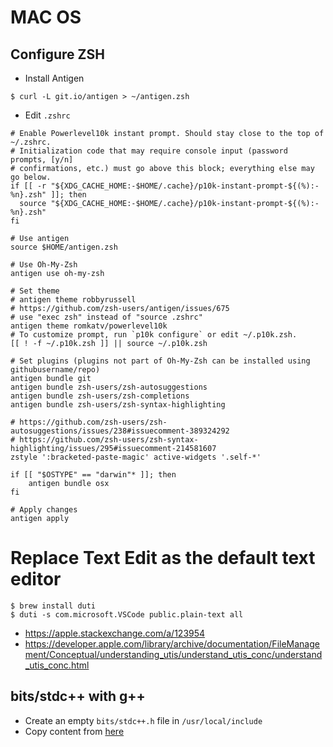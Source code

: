 # MAC OS

## Configure ZSH

- Install Antigen

```
$ curl -L git.io/antigen > ~/antigen.zsh
```

- Edit `.zshrc`

```
# Enable Powerlevel10k instant prompt. Should stay close to the top of ~/.zshrc.
# Initialization code that may require console input (password prompts, [y/n]
# confirmations, etc.) must go above this block; everything else may go below.
if [[ -r "${XDG_CACHE_HOME:-$HOME/.cache}/p10k-instant-prompt-${(%):-%n}.zsh" ]]; then
  source "${XDG_CACHE_HOME:-$HOME/.cache}/p10k-instant-prompt-${(%):-%n}.zsh"
fi

# Use antigen
source $HOME/antigen.zsh

# Use Oh-My-Zsh
antigen use oh-my-zsh

# Set theme
# antigen theme robbyrussell
# https://github.com/zsh-users/antigen/issues/675
# use "exec zsh" instead of "source .zshrc"
antigen theme romkatv/powerlevel10k
# To customize prompt, run `p10k configure` or edit ~/.p10k.zsh.
[[ ! -f ~/.p10k.zsh ]] || source ~/.p10k.zsh

# Set plugins (plugins not part of Oh-My-Zsh can be installed using githubusername/repo)
antigen bundle git
antigen bundle zsh-users/zsh-autosuggestions
antigen bundle zsh-users/zsh-completions
antigen bundle zsh-users/zsh-syntax-highlighting

# https://github.com/zsh-users/zsh-autosuggestions/issues/238#issuecomment-389324292
# https://github.com/zsh-users/zsh-syntax-highlighting/issues/295#issuecomment-214581607
zstyle ':bracketed-paste-magic' active-widgets '.self-*'

if [[ "$OSTYPE" == "darwin"* ]]; then
    antigen bundle osx
fi

# Apply changes
antigen apply
```

# Replace Text Edit as the default text editor

```
$ brew install duti
$ duti -s com.microsoft.VSCode public.plain-text all
```

- https://apple.stackexchange.com/a/123954
- https://developer.apple.com/library/archive/documentation/FileManagement/Conceptual/understanding_utis/understand_utis_conc/understand_utis_conc.html

## bits/stdc++ with g++

- Create an empty `bits/stdc++.h` file in `/usr/local/include`
- Copy content from [here](https://github.com/gcc-mirror/gcc/blob/master/libstdc%2B%2B-v3/include/precompiled/stdc%2B%2B.h)
